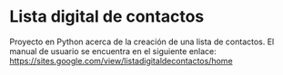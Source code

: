 # Lista digital de contactos
 Proyecto en Python acerca de la creación de una lista de contactos. El manual de usuario se encuentra en el siguiente enlace: https://sites.google.com/view/listadigitaldecontactos/home
